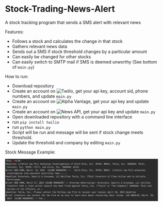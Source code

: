 # Stock-Trading-News-Alert
 
A stock tracking program that sends a SMS alert with relevant news

Features:
- Follows a stock and calculates the change in that stock
- Gathers relevant news data
- Sends out a SMS if stock threshold changes by a particular amount
- Can easily be changed for other stocks
- Can easily switch to SMTP mail if SMS is deemed unworthy (See bottom of `main.py`)

How to run:
- Download repository
- Create an account on ![Twilio](https://www.twilio.com/), get your api key, account sid, phone numbers, and update `main.py`
- Create an account on ![Alpha Vantage](https://www.alphavantage.co/), get your api key and update `main.py`
- Create an account on ![News API](https://newsapi.org/), get your api key and update `main.py`
- Open downloaded repository with a command line interface
- run `pip install twilio`
- run `python main.py`
- Script will be run and message will be sent if stock change meets threshold.
- Update the threshold and company by editing `main.py`

Stock Message Example:

![alt text](https://github.com/J0K3Rn/Stock-Trading-News-Alert/blob/main/screenshots/stock_message.png?raw=true) 
